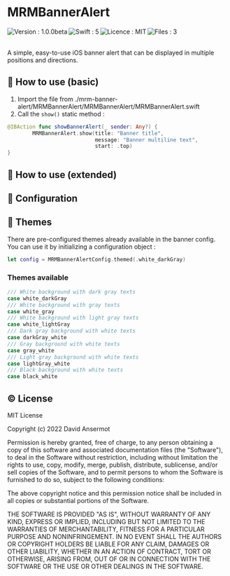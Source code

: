 # MRMBannerAlert

<img align="left" alt="Version : 1.0.0beta" src="https://img.shields.io/badge/Version-1.0.0beta-lightblue.svg" /> <img align="left" alt="Swift : 5" src="https://img.shields.io/badge/Swift-5-blue.svg" /> <img align="left" alt="Licence : MIT" src="https://img.shields.io/badge/Licence-MIT-blue.svg" /> <img align="left" alt="Files : 3" src="https://img.shields.io/badge/Files-3-blue.svg" />
<br /><br />

A simple, easy-to-use iOS banner alert that can be displayed in multiple positions and directions.

## :notebook: How to use (basic)

1. Import the file from ./mrm-banner-alert/MRMBannerAlert/MRMBannerAlert/MRMBannerAlert.swift
2. Call the ```show()``` static method :
```swift
@IBAction func showBannerAlert(_ sender: Any?) {
        MRMBannerAlert.show(title: "Banner title",
                            message: "Banner multiline text",
                            start: .top)
}
```

## :notebook_with_decorative_cover: How to use (extended)


## :wrench: Configuration

## :art: Themes
There are pre-configured themes already available in the banner config. <br />
You can use it by initializing a configuration object : 
```swift
let config = MRMBannerAlertConfig.themed(.white_darkGray)
```

### Themes available 
```swift
/// White background with dark gray texts
case white_darkGray
/// White background with gray texts
case white_gray
/// White background with light gray texts
case white_lightGray
/// Dark gray background with white texts
case darkGray_white
/// Gray background with white texts
case gray_white
/// Light gray background with white texts
case lightGray_white
/// Black background with white texts
case black_white
```

## :copyright: License

MIT License

Copyright (c) 2022 David Ansermot

Permission is hereby granted, free of charge, to any person obtaining a copy
of this software and associated documentation files (the "Software"), to deal
in the Software without restriction, including without limitation the rights
to use, copy, modify, merge, publish, distribute, sublicense, and/or sell
copies of the Software, and to permit persons to whom the Software is
furnished to do so, subject to the following conditions:

The above copyright notice and this permission notice shall be included in all
copies or substantial portions of the Software.

THE SOFTWARE IS PROVIDED "AS IS", WITHOUT WARRANTY OF ANY KIND, EXPRESS OR
IMPLIED, INCLUDING BUT NOT LIMITED TO THE WARRANTIES OF MERCHANTABILITY,
FITNESS FOR A PARTICULAR PURPOSE AND NONINFRINGEMENT. IN NO EVENT SHALL THE
AUTHORS OR COPYRIGHT HOLDERS BE LIABLE FOR ANY CLAIM, DAMAGES OR OTHER
LIABILITY, WHETHER IN AN ACTION OF CONTRACT, TORT OR OTHERWISE, ARISING FROM,
OUT OF OR IN CONNECTION WITH THE SOFTWARE OR THE USE OR OTHER DEALINGS IN THE
SOFTWARE.
